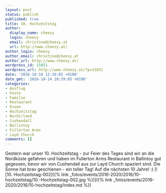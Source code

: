 ```yaml
---
layout: post
status: publish
published: true
title: 10. Hochzeitstag
author:
  display_name: cheesy
  login: cheesy
  email: christine@cheesy.at
  url: http://www.cheesy.at/
author_login: cheesy
author_email: christine@cheesy.at
author_url: http://www.cheesy.at/
wordpress_id: 31851
wordpress_url: http://www.cheesy.at/?p=31851
date: '2016-10-14 12:39:05 +0100'
date_gmt: '2016-10-14 10:39:05 +0100'
categories:
- Ausflug
- Feste
- Familie
- Restaurant
- Essen
- Hochzeitstag
- Nordirland
- Cushendall
- Ballintoy
- Fullerton Arms
- Layd Church
comments: []
---
```

Gestern war unser 10. Hochzeitstag - zur Feier des Tages sind wir an die Nordküste gefahren und haben im Fullerton Arms Restaurant in Ballintoy gut gegessen, bevor wir von Cushendall aus zur Layd Church spaziert sind. Die Sonne hat brav geschienen - ein toller Tag! Auf die nächsten 10 Jahre! :)
[![10. Hochzeitstag-002]({% link _fotos/events/2016-2020/2016/10-hochzeitstag/10.-Hochzeitstag-002.jpg %})]({% link _fotos/events/2016-2020/2016/10-hochzeitstag/index.md %})
